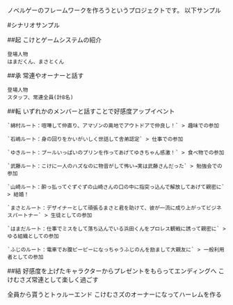 ノベルゲーのフレームワークを作ろうというプロジェクトです。
以下サンプル

#シナリオサンプル

##起
こけとゲームシステムの紹介

	登場人物
	はまだくん、まさとくん

##承
常連やオーナーと話す

	登場人物
	スタッフ、常連全員(計8名)
##転
いずれかのメンバーと話すことで好感度アップイベント

	`綿村ルート：喧嘩して仲直り、アマゾンの奥地でアウトドアで仲良し！` > 趣味での参加
	
	`石嶋ルート：身の回りをかいがいしく世話して舎弟認定` > 仕事での参加
	
	`ゆきルート：プールいっぱいのプリンを作ってあげてゆきちゃん感激！` > 食べ物での参加

	`武藤ルート：こけに一人のハズなのに物音がして怖い→実は武藤さんだった` > 勉強会での参加

	`山崎ルート：酔っ払ってぐずぐずの山崎さんの口の中に指突っ込んで解放してあげて親密に` > 結婚！

	`まさとルート：デザイナーとして頑張るまさと君を助けて、彼が一流に成り上がってビジネスパートナー` > 生徒としての参加

	`はまだルート：仕事でミスをして落ち込んでいる浜田くんをプロレス観戦に誘って親密に` > ゆる組織としての参加
	
	`ふじのルート：電車でお腹ピーピーになっちゃうふじのんを励まして大親友に` > 一般利用者としての参加	
	

##結
好感度を上げたキャラクターからプレゼントをもらってエンディングへ
こけむさズ常連として楽しく過ごす

全員から貰うとトゥルーエンド
こけむさズのオーナーになってハーレムを作る